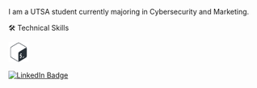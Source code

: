 I am a UTSA student currently majoring in Cybersecurity and Marketing.

:hammer_and_wrench: Technical Skills
<div>
  <img src="https://github.com/devicons/devicon/blob/master/icons/bash/bash-plain.svg" title="Bash" alt="bash" width="40" height="40"/>&nbsp;
</div>
<p> </p>
<div id="badges">
  <a href="https://www.linkedin.com/in/lyla-law-23b660175/">
    <img src="https://img.shields.io/badge/LinkedIn-blue?style=for-the-badge&logo=linkedin&logoColor=white" alt="LinkedIn Badge"/>
</div>

